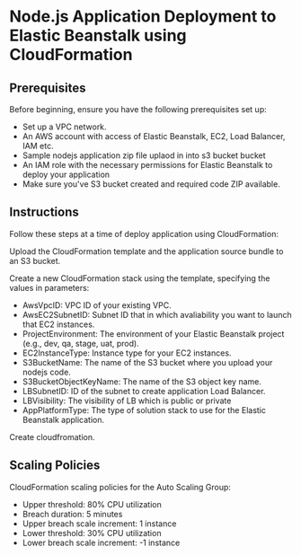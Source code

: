 # Node.js Application Deployment to Elastic Beanstalk using CloudFormation

## Prerequisites

Before beginning, ensure you have the following prerequisites set up:

- Set up a VPC network.
- An AWS account with access of Elastic Beanstalk, EC2, Load Balancer, IAM etc.
- Sample nodejs application zip file uplaod in into s3 bucket bucket
- An IAM role with the necessary permissions for Elastic Beanstalk to deploy your application
- Make sure you've S3 bucket created and required code ZIP available.

## Instructions

Follow these steps at a time of deploy application using CloudFormation:

Upload the CloudFormation template and the application source bundle to an S3 bucket.

Create a new CloudFormation stack using the template, specifying the values in  parameters:
   - AwsVpcID: VPC ID of your existing VPC.
   - AwsEC2SubnetID: Subnet ID that in which avaliability you want to launch that EC2 instances.
   - ProjectEnvironment: The environment of your Elastic Beanstalk project (e.g., dev, qa, stage, uat, prod).
   - EC2InstanceType: Instance type for your EC2 instances.
   - S3BucketName: The name of the S3 bucket where you upload your nodejs code.
   - S3BucketObjectKeyName: The name of the S3 object key name.
   - LBSubnetID: ID of the subnet to create application Load Balancer.
   - LBVisibility: The visibility of LB which is public or private
   - AppPlatformType: The type of solution stack to use for the Elastic Beanstalk application.
   
Create cloudfromation.

## Scaling Policies
CloudFormation scaling policies for the Auto Scaling Group:

- Upper threshold: 80% CPU utilization
- Breach duration: 5 minutes
- Upper breach scale increment: 1 instance
- Lower threshold: 30% CPU utilization
- Lower breach scale increment: -1 instance